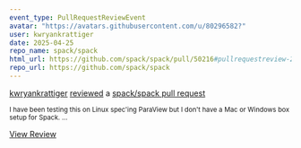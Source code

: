 ```yaml
---
event_type: PullRequestReviewEvent
avatar: "https://avatars.githubusercontent.com/u/80296582?"
user: kwryankrattiger
date: 2025-04-25
repo_name: spack/spack
html_url: https://github.com/spack/spack/pull/50216#pullrequestreview-2794735261
repo_url: https://github.com/spack/spack
---
```


<a href='https://github.com/kwryankrattiger' target='_blank'>kwryankrattiger</a> <a href='https://github.com/spack/spack/pull/50216#pullrequestreview-2794735261' target='_blank'>reviewed</a> a <a href='https://github.com/spack/spack/pull/50216' target='_blank'>spack/spack pull request</a>

<small>I have been testing this on Linux spec'ing ParaView but I don't have a Mac or Windows box setup for Spack....</small>

<a href='https://github.com/spack/spack/pull/50216#pullrequestreview-2794735261' target='_blank'>View Review</a>